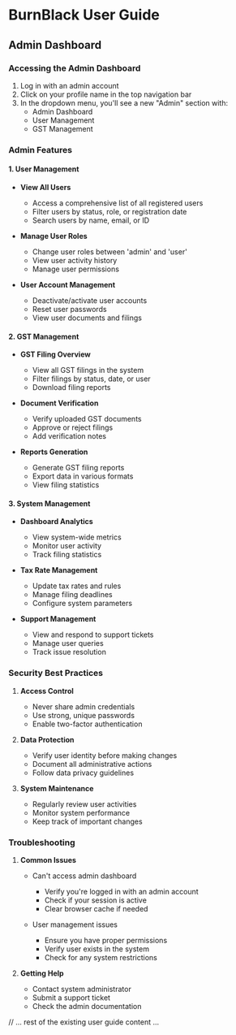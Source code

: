 # BurnBlack User Guide

## Admin Dashboard

### Accessing the Admin Dashboard
1. Log in with an admin account
2. Click on your profile name in the top navigation bar
3. In the dropdown menu, you'll see a new "Admin" section with:
   - Admin Dashboard
   - User Management
   - GST Management

### Admin Features

#### 1. User Management
- **View All Users**
  - Access a comprehensive list of all registered users
  - Filter users by status, role, or registration date
  - Search users by name, email, or ID

- **Manage User Roles**
  - Change user roles between 'admin' and 'user'
  - View user activity history
  - Manage user permissions

- **User Account Management**
  - Deactivate/activate user accounts
  - Reset user passwords
  - View user documents and filings

#### 2. GST Management
- **GST Filing Overview**
  - View all GST filings in the system
  - Filter filings by status, date, or user
  - Download filing reports

- **Document Verification**
  - Verify uploaded GST documents
  - Approve or reject filings
  - Add verification notes

- **Reports Generation**
  - Generate GST filing reports
  - Export data in various formats
  - View filing statistics

#### 3. System Management
- **Dashboard Analytics**
  - View system-wide metrics
  - Monitor user activity
  - Track filing statistics

- **Tax Rate Management**
  - Update tax rates and rules
  - Manage filing deadlines
  - Configure system parameters

- **Support Management**
  - View and respond to support tickets
  - Manage user queries
  - Track issue resolution

### Security Best Practices
1. **Access Control**
   - Never share admin credentials
   - Use strong, unique passwords
   - Enable two-factor authentication

2. **Data Protection**
   - Verify user identity before making changes
   - Document all administrative actions
   - Follow data privacy guidelines

3. **System Maintenance**
   - Regularly review user activities
   - Monitor system performance
   - Keep track of important changes

### Troubleshooting
1. **Common Issues**
   - Can't access admin dashboard
     - Verify you're logged in with an admin account
     - Check if your session is active
     - Clear browser cache if needed

   - User management issues
     - Ensure you have proper permissions
     - Verify user exists in the system
     - Check for any system restrictions

2. **Getting Help**
   - Contact system administrator
   - Submit a support ticket
   - Check the admin documentation

// ... rest of the existing user guide content ... 